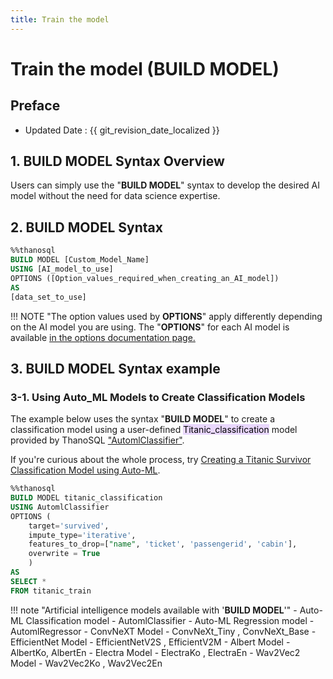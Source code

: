 ```yaml
---
title: Train the model
---
```


# **Train the model (BUILD MODEL)**

## Preface

- Updated Date : {{ git_revision_date_localized }}

## **1. BUILD MODEL Syntax Overview**

Users can simply use the "**BUILD MODEL**" syntax to develop the desired AI model without the need for data science expertise.

## **2. BUILD MODEL Syntax**

```sql
%%thanosql
BUILD MODEL [Custom_Model_Name]
USING [AI_model_to_use]
OPTIONS ([Option_values_​​required_when_creating_an_AI_model])
AS
[data_set_to_use]

```

!!! NOTE
    "The option values used by **OPTIONS**" apply differently depending on the AI model you are using. The "**OPTIONS**" for each AI model is available [in the options documentation page.](/en/how-to_guides/OPTIONS/)

## **3. BUILD MODEL Syntax example**

### **3-1. Using Auto_ML Models to Create Classification Models**

The example below uses the syntax "**BUILD MODEL**" to create a classification model using a user-defined <mark style="background-color:#E9D7FD ">Titanic_classification</mark> model provided by ThanoSQL ["AutomlClassifier"](https://www.automl.org/automl/).

If you're curious about the whole process, try [Creating a Titanic Survivor Classification Model using Auto-ML](/en/tutorials/thanosql_ml/classification/automl_classification/).

```sql
%%thanosql
BUILD MODEL titanic_classification
USING AutomlClassifier
OPTIONS (
    target='survived',
    impute_type='iterative',
    features_to_drop=["name", 'ticket', 'passengerid', 'cabin'],
    overwrite = True
    )
AS
SELECT *
FROM titanic_train
```

!!! note "Artificial intelligence models available with '**BUILD MODEL**'"
    - Auto-ML Classification model - AutomlClassifier
    - Auto-ML Regression model - AutomlRegressor
    - ConvNeXT Model - ConvNeXt_Tiny , ConvNeXt_Base
    - EfficientNet Model - EfficientNetV2S , EfficientV2M
    - Albert Model - AlbertKo, AlbertEn
    - Electra Model - ElectraKo , ElectraEn
    - Wav2Vec2 Model - Wav2Vec2Ko , Wav2Vec2En
